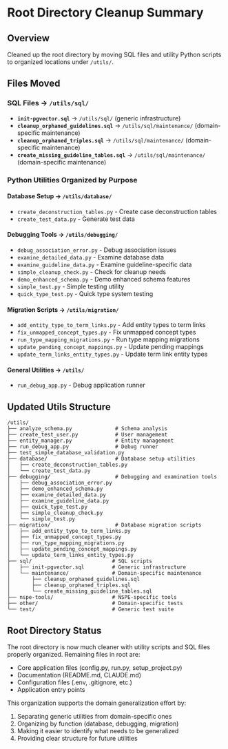 # Root Directory Cleanup Summary

## Overview
Cleaned up the root directory by moving SQL files and utility Python scripts to organized locations under `/utils/`.

## Files Moved

### SQL Files → `/utils/sql/`
- **`init-pgvector.sql`** → `/utils/sql/` (generic infrastructure)
- **`cleanup_orphaned_guidelines.sql`** → `/utils/sql/maintenance/` (domain-specific maintenance)
- **`cleanup_orphaned_triples.sql`** → `/utils/sql/maintenance/` (domain-specific maintenance)
- **`create_missing_guideline_tables.sql`** → `/utils/sql/maintenance/` (domain-specific maintenance)

### Python Utilities Organized by Purpose

#### Database Setup → `/utils/database/`
- `create_deconstruction_tables.py` - Create case deconstruction tables
- `create_test_data.py` - Generate test data

#### Debugging Tools → `/utils/debugging/`
- `debug_association_error.py` - Debug association issues
- `examine_detailed_data.py` - Examine database data
- `examine_guideline_data.py` - Examine guideline-specific data
- `simple_cleanup_check.py` - Check for cleanup needs
- `demo_enhanced_schema.py` - Demo enhanced schema features
- `simple_test.py` - Simple testing utility
- `quick_type_test.py` - Quick type system testing

#### Migration Scripts → `/utils/migration/`
- `add_entity_type_to_term_links.py` - Add entity types to term links
- `fix_unmapped_concept_types.py` - Fix unmapped concept types
- `run_type_mapping_migrations.py` - Run type mapping migrations
- `update_pending_concept_mappings.py` - Update pending mappings
- `update_term_links_entity_types.py` - Update term link entity types

#### General Utilities → `/utils/`
- `run_debug_app.py` - Debug application runner

## Updated Utils Structure
```
/utils/
├── analyze_schema.py              # Schema analysis
├── create_test_user.py            # User management
├── entity_manager.py              # Entity management
├── run_debug_app.py               # Debug runner
├── test_simple_database_validation.py
├── database/                      # Database setup utilities
│   ├── create_deconstruction_tables.py
│   └── create_test_data.py
├── debugging/                     # Debugging and examination tools
│   ├── debug_association_error.py
│   ├── demo_enhanced_schema.py
│   ├── examine_detailed_data.py
│   ├── examine_guideline_data.py
│   ├── quick_type_test.py
│   ├── simple_cleanup_check.py
│   └── simple_test.py
├── migration/                     # Database migration scripts
│   ├── add_entity_type_to_term_links.py
│   ├── fix_unmapped_concept_types.py
│   ├── run_type_mapping_migrations.py
│   ├── update_pending_concept_mappings.py
│   └── update_term_links_entity_types.py
├── sql/                          # SQL scripts
│   ├── init-pgvector.sql         # Generic infrastructure
│   └── maintenance/              # Domain-specific maintenance
│       ├── cleanup_orphaned_guidelines.sql
│       ├── cleanup_orphaned_triples.sql
│       └── create_missing_guideline_tables.sql
├── nspe-tools/                   # NSPE-specific tools
├── other/                        # Domain-specific tests
└── test/                         # Generic test suite
```

## Root Directory Status
The root directory is now much cleaner with utility scripts and SQL files properly organized. Remaining files in root are:
- Core application files (config.py, run.py, setup_project.py)
- Documentation (README.md, CLAUDE.md)
- Configuration files (.env, .gitignore, etc.)
- Application entry points

This organization supports the domain generalization effort by:
1. Separating generic utilities from domain-specific ones
2. Organizing by function (database, debugging, migration)
3. Making it easier to identify what needs to be generalized
4. Providing clear structure for future utilities